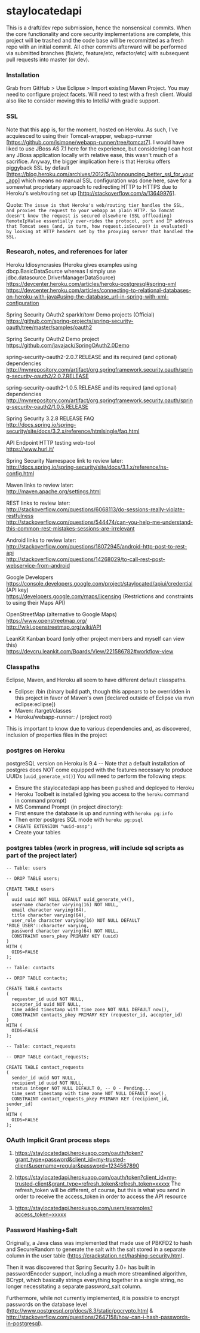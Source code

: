 # staylocatedapi

This is a draft/dev repo submission, hence the nonsensical commits.  When the core functionality and core security implementations are complete, this project will be trashed and the code base will be recommitted as a fresh repo with an initial commit.  All other commits afterward will be performed via submitted branches (fix/etc, feature/etc, refactor/etc) with subsequent pull requests into master (or dev).

### Installation
Grab from GitHub > Use Eclipse > Import existing Maven Project.  You may need to configure project facets.  Will need to test with a fresh client.  Would also like to consider moving this to IntelliJ with gradle support.  

### SSL
Note that this app is, for the moment, hosted on Heroku.  As such, I've acquiesced to using their Tomcat-wrapper, webapp-runner [https://github.com/jsimone/webapp-runner/tree/tomcat7].  I would have liked to use JBoss AS 7.1 here for the experience, but considering I can host any JBoss application locally with relative ease, this wasn't much of a sacrifice.  Anyway, the bigger implication here is that Heroku offers piggyback SSL by default [https://blog.heroku.com/archives/2012/5/3/announcing_better_ssl_for_your_app] which means no manual SSL configuration was done here, save for a somewhat proprietary approach to redirecting HTTP to HTTPS due to Heroku's web/routing set up [http://stackoverflow.com/a/13649976].

Quote:
`The issue is that Heroku's web/routing tier handles the SSL, and proxies the request to your webapp as plain HTTP. So Tomcat doesn't know the request is secured elsewhere (SSL offloading) RemoteIpValve essentially over-rides the protocol, port and IP address that Tomcat sees (and, in turn, how request.isSecure() is evaluated) by looking at HTTP headers set by the proxying server that handled the SSL.`

### Research, notes, and references for later

Heroku Idiosyncrasies
 (Heroku gives examples using dbcp.BasicDataSource whereas I simply use jdbc.datasource.DriverManagerDataSource)
 https://devcenter.heroku.com/articles/heroku-postgresql#spring-xml
 https://devcenter.heroku.com/articles/connecting-to-relational-databases-on-heroku-with-java#using-the-database_url-in-spring-with-xml-configuration

Spring Security OAuth2 sparklr/tonr Demo projects (Official)<br>
 https://github.com/spring-projects/spring-security-oauth/tree/master/samples/oauth2

Spring Security OAuth2 Demo project<br>
 https://github.com/javajack/SpringOAuth2.0Demo

spring-security-oauth2-2.0.7.RELEASE and its required (and optional) dependencies<br>
 http://mvnrepository.com/artifact/org.springframework.security.oauth/spring-security-oauth2/2.0.7.RELEASE
 
spring-security-oauth2-1.0.5.RELEASE and its required (and optional) dependencies<br>
 http://mvnrepository.com/artifact/org.springframework.security.oauth/spring-security-oauth2/1.0.5.RELEASE
 
Spring Security 3.2.8 RELEASE FAQ<br>
 http://docs.spring.io/spring-security/site/docs/3.2.x/reference/htmlsingle/faq.html
 
API Endpoint HTTP testing web-tool<br>
 https://www.hurl.it/
 
Spring Security Namespace link to review later:<br>
 http://docs.spring.io/spring-security/site/docs/3.1.x/reference/ns-config.html
 
Maven links to review later:<br>
 http://maven.apache.org/settings.html
 
REST links to review later:<br>
 http://stackoverflow.com/questions/6068113/do-sessions-really-violate-restfulness <br>
 http://stackoverflow.com/questions/544474/can-you-help-me-understand-this-common-rest-mistakes-sessions-are-irrelevant
 
Android links to review later:<br>
 http://stackoverflow.com/questions/18072945/android-http-post-to-rest-api <br>
 http://stackoverflow.com/questions/14268029/to-call-rest-post-webservice-from-android

Google Developers<br>
 https://console.developers.google.com/project/staylocated/apiui/credential (API key) <br>
 https://developers.google.com/maps/licensing (Restrictions and constraints to using their Maps API)
 
OpenStreetMap (alternative to Google Maps)<br>
 https://www.openstreetmap.org/ <br>
 http://wiki.openstreetmap.org/wiki/API
 
LeanKit Kanban board (only other project members and myself can view this)<br>
 https://devcru.leankit.com/Boards/View/221586782#workflow-view
 
### Classpaths

Eclipse, Maven, and Heroku all seem to have different default classpaths.<br>
- Eclipse: /bin (binary build path, though this appears to be overridden in this project in favor of Maven's own [declared outside of Eclipse via mvn eclipse:eclipse])<br>
- Maven: /target/classes<br>
- Heroku/webapp-runner: / (project root)

This is important to know due to various dependencies and, as discovered, inclusion of properties files in the project

### postgres on Heroku
 postgreSQL version on Heroku is 9.4 --
 Note that a default installation of postgres does NOT come equipped with the features necessary to produce UUIDs (`uuid_generate_v4()`)
 You will need to perform the following steps:
 - Ensure the staylocatedapi app has been pushed and deployed to Heroku
 - Heroku Toolbelt is installed (giving you access to the `heroku` command in command prompt)
 - MS Command Prompt (in project directory):
  - First ensure the database is up and running with `heroku pg:info`
  - Then enter postgres SQL mode with `heroku pg:psql`
  - `CREATE EXTENSION "uuid-ossp";`
 - Create your tables
 
### postgres tables (work in progress, will include sql scripts as part of the project later)

```
-- Table: users

-- DROP TABLE users;

CREATE TABLE users
(
  uuid uuid NOT NULL DEFAULT uuid_generate_v4(),
  username character varying(16) NOT NULL,
  email character varying(64),
  title character varying(64),
  user_role character varying(16) NOT NULL DEFAULT 'ROLE_USER'::character varying,
  password character varying(64) NOT NULL,
  CONSTRAINT users_pkey PRIMARY KEY (uuid)
)
WITH (
  OIDS=FALSE
);

-- Table: contacts

-- DROP TABLE contacts;

CREATE TABLE contacts
(
  requester_id uuid NOT NULL,
  accepter_id uuid NOT NULL,
  time_added timestamp with time zone NOT NULL DEFAULT now(),
  CONSTRAINT contacts_pkey PRIMARY KEY (requester_id, accepter_id)
)
WITH (
  OIDS=FALSE
);

-- Table: contact_requests

-- DROP TABLE contact_requests;

CREATE TABLE contact_requests
(
  sender_id uuid NOT NULL,
  recipient_id uuid NOT NULL,
  status integer NOT NULL DEFAULT 0, -- 0 - Pending...
  time_sent timestamp with time zone NOT NULL DEFAULT now(),
  CONSTRAINT contact_requests_pkey PRIMARY KEY (recipient_id, sender_id)
)
WITH (
  OIDS=FALSE
);
```

### OAuth Implicit Grant process steps

1) https://staylocatedapi.herokuapp.com/oauth/token?grant_type=password&client_id=my-trusted-client&username=regular&password=1234567890

2) https://staylocatedapi.herokuapp.com/oauth/token?client_id=my-trusted-client&grant_type=refresh_token&refresh_token=xxxxx
	The refresh_token will be different, of course, but this is what you send in order to receive the access_token in order to access the API resource

3) https://staylocatedapi.herokuapp.com/users/examples?access_token=xxxxx

### Password Hashing+Salt
Originally, a Java class was implemented that made use of PBKFD2 to hash and SecureRandom to generate the salt with the salt stored in a separate column in the user table (https://crackstation.net/hashing-security.htm).

Then it was discovered that Spring Security 3.0+ has built in passwordEncoder support, including a much more streamlined algorithm, BCrypt, which basically strings everything together in a single string, no longer necessitating a separate password_salt column.

Furthermore, while not currently implemented, it is possible to encrypt passwords on the database level (http://www.postgresql.org/docs/8.3/static/pgcrypto.html & http://stackoverflow.com/questions/2647158/how-can-i-hash-passwords-in-postgresql).